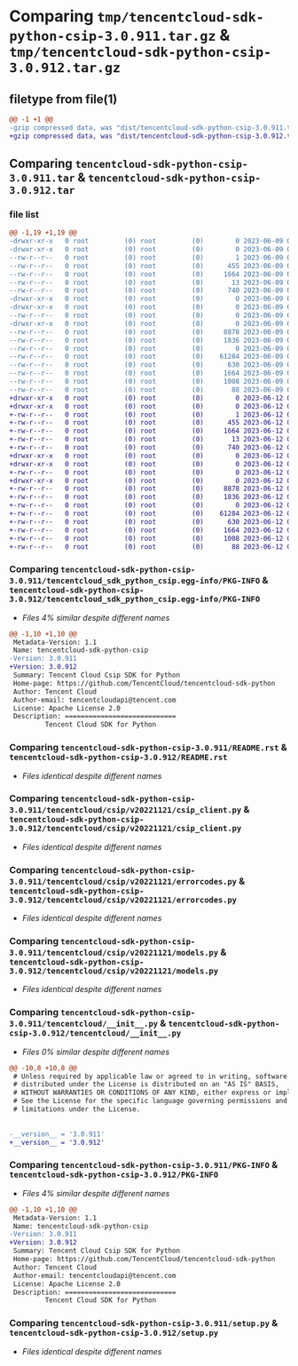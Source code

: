 # Comparing `tmp/tencentcloud-sdk-python-csip-3.0.911.tar.gz` & `tmp/tencentcloud-sdk-python-csip-3.0.912.tar.gz`

## filetype from file(1)

```diff
@@ -1 +1 @@
-gzip compressed data, was "dist/tencentcloud-sdk-python-csip-3.0.911.tar", last modified: Fri Jun  9 02:16:37 2023, max compression
+gzip compressed data, was "dist/tencentcloud-sdk-python-csip-3.0.912.tar", last modified: Mon Jun 12 03:00:48 2023, max compression
```

## Comparing `tencentcloud-sdk-python-csip-3.0.911.tar` & `tencentcloud-sdk-python-csip-3.0.912.tar`

### file list

```diff
@@ -1,19 +1,19 @@
-drwxr-xr-x   0 root         (0) root         (0)        0 2023-06-09 02:16:37.000000 tencentcloud-sdk-python-csip-3.0.911/
-drwxr-xr-x   0 root         (0) root         (0)        0 2023-06-09 02:16:37.000000 tencentcloud-sdk-python-csip-3.0.911/tencentcloud_sdk_python_csip.egg-info/
--rw-r--r--   0 root         (0) root         (0)        1 2023-06-09 02:16:37.000000 tencentcloud-sdk-python-csip-3.0.911/tencentcloud_sdk_python_csip.egg-info/dependency_links.txt
--rw-r--r--   0 root         (0) root         (0)      455 2023-06-09 02:16:37.000000 tencentcloud-sdk-python-csip-3.0.911/tencentcloud_sdk_python_csip.egg-info/SOURCES.txt
--rw-r--r--   0 root         (0) root         (0)     1664 2023-06-09 02:16:37.000000 tencentcloud-sdk-python-csip-3.0.911/tencentcloud_sdk_python_csip.egg-info/PKG-INFO
--rw-r--r--   0 root         (0) root         (0)       13 2023-06-09 02:16:37.000000 tencentcloud-sdk-python-csip-3.0.911/tencentcloud_sdk_python_csip.egg-info/top_level.txt
--rw-r--r--   0 root         (0) root         (0)      740 2023-06-09 02:16:37.000000 tencentcloud-sdk-python-csip-3.0.911/README.rst
-drwxr-xr-x   0 root         (0) root         (0)        0 2023-06-09 02:16:37.000000 tencentcloud-sdk-python-csip-3.0.911/tencentcloud/
-drwxr-xr-x   0 root         (0) root         (0)        0 2023-06-09 02:16:37.000000 tencentcloud-sdk-python-csip-3.0.911/tencentcloud/csip/
--rw-r--r--   0 root         (0) root         (0)        0 2023-06-09 02:16:37.000000 tencentcloud-sdk-python-csip-3.0.911/tencentcloud/csip/__init__.py
-drwxr-xr-x   0 root         (0) root         (0)        0 2023-06-09 02:16:37.000000 tencentcloud-sdk-python-csip-3.0.911/tencentcloud/csip/v20221121/
--rw-r--r--   0 root         (0) root         (0)     8878 2023-06-09 02:16:37.000000 tencentcloud-sdk-python-csip-3.0.911/tencentcloud/csip/v20221121/csip_client.py
--rw-r--r--   0 root         (0) root         (0)     1836 2023-06-09 02:16:37.000000 tencentcloud-sdk-python-csip-3.0.911/tencentcloud/csip/v20221121/errorcodes.py
--rw-r--r--   0 root         (0) root         (0)        0 2023-06-09 02:16:37.000000 tencentcloud-sdk-python-csip-3.0.911/tencentcloud/csip/v20221121/__init__.py
--rw-r--r--   0 root         (0) root         (0)    61284 2023-06-09 02:16:37.000000 tencentcloud-sdk-python-csip-3.0.911/tencentcloud/csip/v20221121/models.py
--rw-r--r--   0 root         (0) root         (0)      630 2023-06-09 02:16:37.000000 tencentcloud-sdk-python-csip-3.0.911/tencentcloud/__init__.py
--rw-r--r--   0 root         (0) root         (0)     1664 2023-06-09 02:16:37.000000 tencentcloud-sdk-python-csip-3.0.911/PKG-INFO
--rw-r--r--   0 root         (0) root         (0)     1008 2023-06-09 02:16:37.000000 tencentcloud-sdk-python-csip-3.0.911/setup.py
--rw-r--r--   0 root         (0) root         (0)       88 2023-06-09 02:16:37.000000 tencentcloud-sdk-python-csip-3.0.911/setup.cfg
+drwxr-xr-x   0 root         (0) root         (0)        0 2023-06-12 03:00:48.000000 tencentcloud-sdk-python-csip-3.0.912/
+drwxr-xr-x   0 root         (0) root         (0)        0 2023-06-12 03:00:48.000000 tencentcloud-sdk-python-csip-3.0.912/tencentcloud_sdk_python_csip.egg-info/
+-rw-r--r--   0 root         (0) root         (0)        1 2023-06-12 03:00:48.000000 tencentcloud-sdk-python-csip-3.0.912/tencentcloud_sdk_python_csip.egg-info/dependency_links.txt
+-rw-r--r--   0 root         (0) root         (0)      455 2023-06-12 03:00:48.000000 tencentcloud-sdk-python-csip-3.0.912/tencentcloud_sdk_python_csip.egg-info/SOURCES.txt
+-rw-r--r--   0 root         (0) root         (0)     1664 2023-06-12 03:00:48.000000 tencentcloud-sdk-python-csip-3.0.912/tencentcloud_sdk_python_csip.egg-info/PKG-INFO
+-rw-r--r--   0 root         (0) root         (0)       13 2023-06-12 03:00:48.000000 tencentcloud-sdk-python-csip-3.0.912/tencentcloud_sdk_python_csip.egg-info/top_level.txt
+-rw-r--r--   0 root         (0) root         (0)      740 2023-06-12 03:00:48.000000 tencentcloud-sdk-python-csip-3.0.912/README.rst
+drwxr-xr-x   0 root         (0) root         (0)        0 2023-06-12 03:00:48.000000 tencentcloud-sdk-python-csip-3.0.912/tencentcloud/
+drwxr-xr-x   0 root         (0) root         (0)        0 2023-06-12 03:00:48.000000 tencentcloud-sdk-python-csip-3.0.912/tencentcloud/csip/
+-rw-r--r--   0 root         (0) root         (0)        0 2023-06-12 03:00:48.000000 tencentcloud-sdk-python-csip-3.0.912/tencentcloud/csip/__init__.py
+drwxr-xr-x   0 root         (0) root         (0)        0 2023-06-12 03:00:48.000000 tencentcloud-sdk-python-csip-3.0.912/tencentcloud/csip/v20221121/
+-rw-r--r--   0 root         (0) root         (0)     8878 2023-06-12 03:00:48.000000 tencentcloud-sdk-python-csip-3.0.912/tencentcloud/csip/v20221121/csip_client.py
+-rw-r--r--   0 root         (0) root         (0)     1836 2023-06-12 03:00:48.000000 tencentcloud-sdk-python-csip-3.0.912/tencentcloud/csip/v20221121/errorcodes.py
+-rw-r--r--   0 root         (0) root         (0)        0 2023-06-12 03:00:48.000000 tencentcloud-sdk-python-csip-3.0.912/tencentcloud/csip/v20221121/__init__.py
+-rw-r--r--   0 root         (0) root         (0)    61284 2023-06-12 03:00:48.000000 tencentcloud-sdk-python-csip-3.0.912/tencentcloud/csip/v20221121/models.py
+-rw-r--r--   0 root         (0) root         (0)      630 2023-06-12 03:00:48.000000 tencentcloud-sdk-python-csip-3.0.912/tencentcloud/__init__.py
+-rw-r--r--   0 root         (0) root         (0)     1664 2023-06-12 03:00:48.000000 tencentcloud-sdk-python-csip-3.0.912/PKG-INFO
+-rw-r--r--   0 root         (0) root         (0)     1008 2023-06-12 03:00:48.000000 tencentcloud-sdk-python-csip-3.0.912/setup.py
+-rw-r--r--   0 root         (0) root         (0)       88 2023-06-12 03:00:48.000000 tencentcloud-sdk-python-csip-3.0.912/setup.cfg
```

### Comparing `tencentcloud-sdk-python-csip-3.0.911/tencentcloud_sdk_python_csip.egg-info/PKG-INFO` & `tencentcloud-sdk-python-csip-3.0.912/tencentcloud_sdk_python_csip.egg-info/PKG-INFO`

 * *Files 4% similar despite different names*

```diff
@@ -1,10 +1,10 @@
 Metadata-Version: 1.1
 Name: tencentcloud-sdk-python-csip
-Version: 3.0.911
+Version: 3.0.912
 Summary: Tencent Cloud Csip SDK for Python
 Home-page: https://github.com/TencentCloud/tencentcloud-sdk-python
 Author: Tencent Cloud
 Author-email: tencentcloudapi@tencent.com
 License: Apache License 2.0
 Description: ============================
         Tencent Cloud SDK for Python
```

### Comparing `tencentcloud-sdk-python-csip-3.0.911/README.rst` & `tencentcloud-sdk-python-csip-3.0.912/README.rst`

 * *Files identical despite different names*

### Comparing `tencentcloud-sdk-python-csip-3.0.911/tencentcloud/csip/v20221121/csip_client.py` & `tencentcloud-sdk-python-csip-3.0.912/tencentcloud/csip/v20221121/csip_client.py`

 * *Files identical despite different names*

### Comparing `tencentcloud-sdk-python-csip-3.0.911/tencentcloud/csip/v20221121/errorcodes.py` & `tencentcloud-sdk-python-csip-3.0.912/tencentcloud/csip/v20221121/errorcodes.py`

 * *Files identical despite different names*

### Comparing `tencentcloud-sdk-python-csip-3.0.911/tencentcloud/csip/v20221121/models.py` & `tencentcloud-sdk-python-csip-3.0.912/tencentcloud/csip/v20221121/models.py`

 * *Files identical despite different names*

### Comparing `tencentcloud-sdk-python-csip-3.0.911/tencentcloud/__init__.py` & `tencentcloud-sdk-python-csip-3.0.912/tencentcloud/__init__.py`

 * *Files 0% similar despite different names*

```diff
@@ -10,8 +10,8 @@
 # Unless required by applicable law or agreed to in writing, software
 # distributed under the License is distributed on an "AS IS" BASIS,
 # WITHOUT WARRANTIES OR CONDITIONS OF ANY KIND, either express or implied.
 # See the License for the specific language governing permissions and
 # limitations under the License.
 
 
-__version__ = '3.0.911'
+__version__ = '3.0.912'
```

### Comparing `tencentcloud-sdk-python-csip-3.0.911/PKG-INFO` & `tencentcloud-sdk-python-csip-3.0.912/PKG-INFO`

 * *Files 4% similar despite different names*

```diff
@@ -1,10 +1,10 @@
 Metadata-Version: 1.1
 Name: tencentcloud-sdk-python-csip
-Version: 3.0.911
+Version: 3.0.912
 Summary: Tencent Cloud Csip SDK for Python
 Home-page: https://github.com/TencentCloud/tencentcloud-sdk-python
 Author: Tencent Cloud
 Author-email: tencentcloudapi@tencent.com
 License: Apache License 2.0
 Description: ============================
         Tencent Cloud SDK for Python
```

### Comparing `tencentcloud-sdk-python-csip-3.0.911/setup.py` & `tencentcloud-sdk-python-csip-3.0.912/setup.py`

 * *Files identical despite different names*

